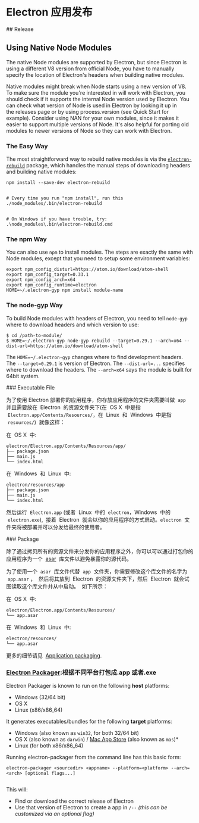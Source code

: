 # Electron 应用发布

## Release

## Using Native Node Modules

The native Node modules are supported by Electron, but since Electron is using a different V8 version from official Node, you have to manually specify the location of Electron's headers when building native modules.

Native modules might break when Node starts using a new version of V8. To make sure the module you're interested in will work with Electron, you should check if it supports the internal Node version used by Electron. You can check what version of Node is used in Electron by looking it up in the releases page or by using process.version (see Quick Start for example).
Consider using NAN for your own modules, since it makes it easier to support multiple versions of Node. It's also helpful for porting old modules to newer versions of Node so they can work with Electron.

### The Easy Way

The most straightforward way to rebuild native modules is via the [`electron-rebuild`](https://github.com/paulcbetts/electron-rebuild) package, which handles the manual steps of downloading headers and building native modules:

```
npm install --save-dev electron-rebuild


# Every time you run "npm install", run this
./node_modules/.bin/electron-rebuild


# On Windows if you have trouble, try:
.\node_modules\.bin\electron-rebuild.cmd
```

### [](https://github.com/electron/electron/blob/master/docs/tutorial/using-native-node-modules.md#the-npm-way)The npm Way

You can also use `npm` to install modules. The steps are exactly the same with Node modules, except that you need to setup some environment variables:

```
export npm_config_disturl=https://atom.io/download/atom-shell
export npm_config_target=0.33.1
export npm_config_arch=x64
export npm_config_runtime=electron
HOME=~/.electron-gyp npm install module-name
```

### [](https://github.com/electron/electron/blob/master/docs/tutorial/using-native-node-modules.md#the-node-gyp-way)The node-gyp Way

To build Node modules with headers of Electron, you need to tell `node-gyp` where to download headers and which version to use:

```
$ cd /path-to-module/
$ HOME=~/.electron-gyp node-gyp rebuild --target=0.29.1 --arch=x64 --dist-url=https://atom.io/download/atom-shell
```

The `HOME=~/.electron-gyp` changes where to find development headers. The `--target=0.29.1` is version of Electron. The `--dist-url=...` specifies where to download the headers. The `--arch=x64` says the module is built for 64bit system.

### Executable File

为了使用 Electron 部署你的应用程序，你存放应用程序的文件夹需要叫做  `app`  并且需要放在  Electron  的资源文件夹下(在  OS X  中是指  `Electron.app/Contents/Resources/`，在  Linux  和  Windows  中是指  `resources/`)  就像这样：

在  OS X  中:

``` 
electron/Electron.app/Contents/Resources/app/
├── package.json
├── main.js
└── index.html

```

在  Windows  和  Linux  中:

``` 
electron/resources/app
├── package.json
├── main.js
└── index.html

```

然后运行  `Electron.app` (或者  Linux  中的  `electron`，Windows  中的  `electron.exe`),  接着  Electron  就会以你的应用程序的方式启动。`electron`  文件夹将被部署并可以分发给最终的使用者。

### Package

除了通过拷贝所有的资源文件来分发你的应用程序之外，你可以可以通过打包你的应用程序为一个  [asar](https://github.com/atom/asar)  库文件以避免暴露你的源代码。

为了使用一个  `asar`  库文件代替  `app`  文件夹，你需要修改这个库文件的名字为  `app.asar` ，  然后将其放到  Electron  的资源文件夹下，然后  Electron  就会试图读取这个库文件并从中启动。  如下所示：

在  OS X  中:

``` 
electron/Electron.app/Contents/Resources/
└── app.asar

```

在  Windows  和  Linux  中:

``` 
electron/resources/
└── app.asar
```

更多的细节请见  [Application packaging](https://github.com/atom/electron/blob/master/docs-translations/zh-CN/tutorial/application-packaging.md).

### [Electron Packager](https://github.com/electron-userland/electron-packager):根据不同平台打包成.app 或者.exe

Electron Packager is known to run on the following **host** platforms:

- Windows (32/64 bit)
- OS X
- Linux (x86/x86_64)

It generates executables/bundles for the following **target** platforms:

- Windows (also known as `win32`, for both 32/64 bit)
- OS X (also known as `darwin`) / [Mac App Store](http://electron.atom.io/docs/v0.36.0/tutorial/mac-app-store-submission-guide/) (also known as `mas`)\*
- Linux (for both x86/x86_64)

Running electron-packager from the command line has this basic form:

```
electron-packager <sourcedir> <appname> --platform=<platform> --arch=<arch> [optional flags...]


```

This will:

- Find or download the correct release of Electron
- Use that version of Electron to create a app in `/--` _(this can be customized via an optional flag)_
